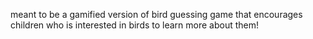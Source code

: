 meant to be a gamified version of bird guessing game that encourages children who is interested in birds to learn more about them!
